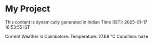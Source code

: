 # My Project

This content is dynamically generated in Indian Time (IST): 2025-01-17 16:53:55 IST


Current Weather in Coimbatore:
Temperature: 27.88 °C
Condition: haze
